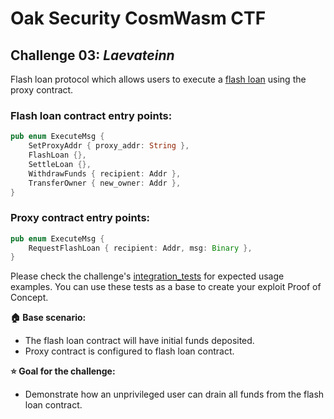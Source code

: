 # Oak Security CosmWasm CTF

## Challenge 03: *Laevateinn*

Flash loan protocol which allows users to execute a [flash loan](https://chain.link/education-hub/flash-loans) using the proxy contract.

### Flash loan contract entry points:
```rust
pub enum ExecuteMsg {
    SetProxyAddr { proxy_addr: String },
    FlashLoan {},
    SettleLoan {},
    WithdrawFunds { recipient: Addr },
    TransferOwner { new_owner: Addr },
}
```

### Proxy contract entry points:
```rust
pub enum ExecuteMsg {
    RequestFlashLoan { recipient: Addr, msg: Binary },
}
```

Please check the challenge's [integration_tests](./contracts/proxy/src/integration_tests.rs) for expected usage examples.
You can use these tests as a base to create your exploit Proof of Concept.

**:house: Base scenario:**
- The flash loan contract will have initial funds deposited.
- Proxy contract is configured to flash loan contract.

**:star: Goal for the challenge:**
- Demonstrate how an unprivileged user can drain all funds from the flash loan contract.
